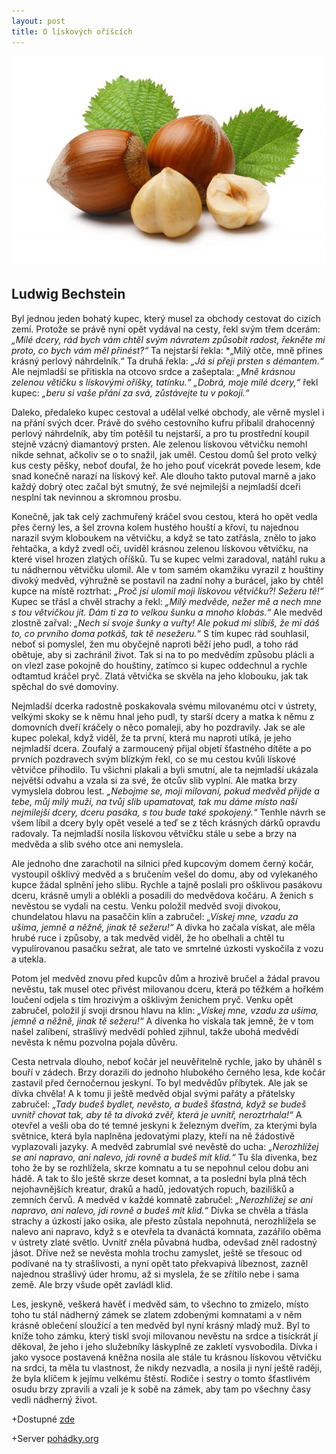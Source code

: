 ```yaml
---
layout: post
title: O lískových oříšcích
---
```

![obrázek lískových oříšků](https://github.com/450000/450000.github.io/blob/master/images/orisky_liskove.jpg)


## Ludwig Bechstein ##

Byl jednou jeden bohatý kupec, který musel za obchody cestovat do cizích zemí. Protože se právě nyní opět vydával na cesty, řekl svým
třem dcerám: *„Milé dcery, rád bych vám chtěl svým návratem způsobit radost, řekněte mi proto, co bych vám měl přinést?“* 
Ta nejstarší řekla: *„Milý otče, mně přines krásný perlový náhrdelník.“ Ta druhá řekla: *„Já si přeji prsten s démantem.“* 
Ale nejmladší se přitiskla na otcovo srdce a zašeptala: *„Mně krásnou zelenou větičku s lískovými oříšky, tatínku.“ „Dobrá, moje
milé dcery,“* řekl kupec: *„beru si vaše přání za svá, zůstávejte tu v pokoji.“*

Daleko, předaleko kupec cestoval a udělal velké obchody, ale věrně myslel i na přání svých dcer. Právě do svého cestovního kufru přibalil
drahocenný perlový náhrdelník, aby tím potěšil tu nejstarší, a pro tu prostřední koupil stejně vzácný diamantový prsten. Ale zelenou 
lískovou větvičku nemohl nikde sehnat, ačkoliv se o to snažil, jak uměl. Cestou domů šel proto velký kus cesty pěšky, neboť doufal,
že ho jeho pouť vícekrát povede lesem, kde snad konečně narazí na lískový keř. Ale dlouho takto putoval marně a jako každý dobrý otec
začal být smutný, že své nejmilejší a nejmladší dceři nesplní tak nevinnou a skromnou prosbu.

Konečně, jak tak celý zachmuřený kráčel svou cestou, která ho opět vedla přes černý les, a šel zrovna kolem hustého houští a křoví,
tu najednou narazil svým kloboukem na větvičku, a když se tato zatřásla, znělo to jako řehtačka, a když zvedl oči, uviděl krásnou zelenou
lískovou větvičku, na které visel hrozen zlatých oříšků. Tu se kupec velmi zaradoval, natáhl ruku a tu nádhernou větvičku ulomil. 
Ale v tom samém okamžiku vyrazil z houštiny divoký medvěd, výhružně se postavil na zadní nohy a burácel, jako by chtěl kupce na místě
roztrhat: *„Proč jsi ulomil moji lískovou větvičku?! Sežeru tě!“* Kupec se třásl a chvěl strachy a řekl: *„Milý medvěde, nežer mě 
a nech mne s tou větvičkou jít. Dám ti za to velkou šunku a mnoho klobás.“* Ale medvěd zlostně zařval: *„Nech si svoje šunky a vuřty!
Ale pokud mi slíbíš, že mi dáš to, co prvního doma potkáš, tak tě nesežeru.“* S tím kupec rád souhlasil, neboť si pomyslel, žen mu
obyčejně naproti běží jeho pudl, a toho rád obětuje, aby si zachránil život. Tak si na to po medvědím způsobu plácli a on vlezl zase
pokojně do houštiny, zatímco si kupec oddechnul a rychle odtamtud kráčel pryč. Zlatá větvička se skvěla na jeho klobouku, jak tak spěchal
do své domoviny.

Nejmladší dcerka radostně poskakovala svému milovanému otci v ústrety, velkými skoky se k němu hnal jeho pudl, ty starší dcery a matka
k němu z domovních dveří kráčely o něco pomaleji, aby ho pozdravily. Jak se ale kupec polekal, když viděl, že ta první, která mu naproti
utíká, je jeho nejmladší dcera. Zoufalý a zarmoucený přijal objetí šťastného dítěte a po prvních pozdravech svým blízkým řekl, co se mu
cestou kvůli lískové větvičce přihodilo. Tu všichni plakali a byli smutní, ale ta nejmladší ukázala největší odvahu a vzala si za své,
že otcův slib vyplní. Ale matka brzy vymyslela dobrou lest. *„Nebojme se, moji milovaní, pokud medvěd přijde a tebe, můj milý muži, 
na tvůj slib upamatovat, tak mu dáme místo naší nejmilejší dcery, dceru pasáka, s tou bude také spokojený.“* Tenhle návrh se všem líbil
a dcery byly opět veselé a teď se z těch krásných dárků opravdu radovaly. Ta nejmladší nosila lískovou větvičku stále u sebe a brzy na
medvěda a slib svého otce ani nemyslela.

Ale jednoho dne zarachotil na silnici před kupcovým domem černý kočár, vystoupil ošklivý medvěd a s bručením vešel do domu, aby od
vylekaného kupce žádal splnění jeho slibu. Rychle a tajně poslali pro ošklivou pasákovu dceru, krásně umyli a oblékli a posadili do
medvědova kočáru. A ženich s nevěstou se vydali na cestu. Venku položil medvěd svoji divokou, chundelatou hlavu na pasaččin klín
a zabručel: *„Vískej mne, vzadu za ušima, jemně a něžně, jinak tě sežeru!“* A dívka ho začala vískat, ale měla hrubé ruce i způsoby,
a tak medvěd viděl, že ho obelhali a chtěl tu vypulírovanou pasačku sežrat, ale tato ve smrtelné úzkosti vyskočila z vozu a utekla.

Potom jel medvěd znovu před kupcův dům a hrozivě bručel a žádal pravou nevěstu, tak musel otec přivést milovanou dceru, která po těžkém
a hořkém loučení odjela s tím hrozivým a ošklivým ženichem pryč. Venku opět zabručel, položil jí svoji drsnou hlavu na klín:
*„Vískej mne, vzadu za ušima, jemně a něžně, jinak tě sežeru!“* A dívenka ho vískala tak jemně, že v tom našel zalíbení, strašlivý
medvědí pohled zjihnul, takže ubohá medvědí nevěsta k němu pozvolna pojala důvěru.

Cesta netrvala dlouho, neboť kočár jel neuvěřitelně rychle, jako by uháněl s bouří v zádech. Brzy dorazili do jednoho hlubokého černého
lesa, kde kočár zastavil před černočernou jeskyní. To byl medvědův příbytek. Ale jak se dívka chvěla! A k tomu ji ještě medvěd objal
svými pařáty a přátelsky zabručel: *„Tady budeš bydlet, nevěsto, a budeš šťastná, když se budeš uvnitř chovat tak, aby tě ta divoká
zvěř, která je uvnitř, neroztrhala!“* A otevřel a vešli oba do té temné jeskyni k železným dveřím, za kterými byla světnice, která
byla naplněna jedovatými plazy, kteří na ně žádostivě vyplazovali jazyky. A medvěd zabrumlal své nevěstě do ucha: *„Nerozhlížej se ani
napravo, ani nalevo, jdi rovně a budeš mít klid.“* Tu šla dívenka, bez toho že by se rozhlížela, skrze komnatu a tu se nepohnul celou
dobu ani hádě. A tak to šlo ještě skrze deset komnat, a ta poslední byla plná těch nejohavnějších kreatur, draků a hadů, jedovatých 
ropuch, bazilišků a zemních červů. A medvěd v každé komnatě zabručel: *„Nerozhlížej se ani napravo, ani nalevo, jdi rovně a budeš mít 
klid.“* Dívka se chvěla a třásla strachy a úzkostí jako osika, ale přesto zůstala nepohnutá, nerozhlížela se nalevo ani napravo, když s
e otevřela ta dvanáctá komnata, zazářilo oběma v ústrety zlaté světlo. Uvnitř zněla půvabná hudba, odevšad zněl radostný jásot. Dříve 
než se nevěsta mohla trochu zamyslet, ještě se třesouc od podívané na ty strašlivosti, a nyní opět tato překvapivá líbeznost, zazněl
najednou strašlivý úder hromu, až si myslela, že se zřítilo nebe i sama země. Ale brzy všude opět zavládl klid.

Les, jeskyně, veškerá havěť i medvěd sám, to všechno to zmizelo, místo toho tu stál nádherný zámek se zlatem zdobenými komnatami
a v něm krásně oblečení sloužící a ten medvěd byl nyní krásný mladý muž. Byl to kníže toho zámku, který tiskl svoji milovanou nevěstu
na srdce a tisíckrát jí děkoval, že jeho i jeho služebníky láskyplně ze zakletí vysvobodila.
Dívka i jako vysoce postavená kněžna nosila ale stále tu krásnou lískovou větvičku na srdci, ta měla tu vlastnost, že nikdy nezvadla,
a nosila ji nyní ještě raději, že byla klíčem k jejímu velkému štěstí.
Rodiče i sestry o tomto šťastlivém osudu brzy zpravili a vzali je k sobě na zámek, aby tam po všechny časy vedli nádherný život. 


+Dostupné [zde]( http://pohadky.org/index.php?co=pohadka&pohadka=765)<br/>

+Server [pohádky.org](www.pohadky.org)





